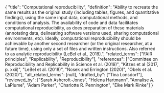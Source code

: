{
    "title": "Computational reproducibility",
    "definition": "Ability to recreate the same results as the original study (including tables, figures, and quantitative findings), using the same input data, computational methods, and conditions of analysis. The availability of code and data facilitates computational reproducibility, as does preparation of these materials (annotating data, delineating software versions used, sharing computational environments, etc). Ideally, computational reproducibility should be achievable by another second researcher (or the original researcher, at a future time), using only a set of files and written instructions. Also referred to as analytic reproducibility (LeBel et al., 2018).",
    "related_terms": ["FAIR principles", "Replicability", "Reproducibility"],
    "references": ["Committee on Reproducibility and Replicability in Science et al. (2019)", "Kitzes et al (2017, p. xxii)", "LeBel et al. (2018)", "Nosek and Errington (2020)", "Obels et al. (2020)"],
    "alt_related_terms": [null],
    "drafted_by": ["Tina Lonsdorf"],
    "reviewed_by": ["Sarah Ashcroft-Jones", "Helena Hartmann", "Annalise A. LaPlume", "Adam Parker", "Charlotte R. Pennington", "Eike Mark Rinke"]
  }
